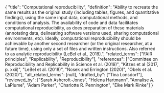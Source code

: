{
    "title": "Computational reproducibility",
    "definition": "Ability to recreate the same results as the original study (including tables, figures, and quantitative findings), using the same input data, computational methods, and conditions of analysis. The availability of code and data facilitates computational reproducibility, as does preparation of these materials (annotating data, delineating software versions used, sharing computational environments, etc). Ideally, computational reproducibility should be achievable by another second researcher (or the original researcher, at a future time), using only a set of files and written instructions. Also referred to as analytic reproducibility (LeBel et al., 2018).",
    "related_terms": ["FAIR principles", "Replicability", "Reproducibility"],
    "references": ["Committee on Reproducibility and Replicability in Science et al. (2019)", "Kitzes et al (2017, p. xxii)", "LeBel et al. (2018)", "Nosek and Errington (2020)", "Obels et al. (2020)"],
    "alt_related_terms": [null],
    "drafted_by": ["Tina Lonsdorf"],
    "reviewed_by": ["Sarah Ashcroft-Jones", "Helena Hartmann", "Annalise A. LaPlume", "Adam Parker", "Charlotte R. Pennington", "Eike Mark Rinke"]
  }
